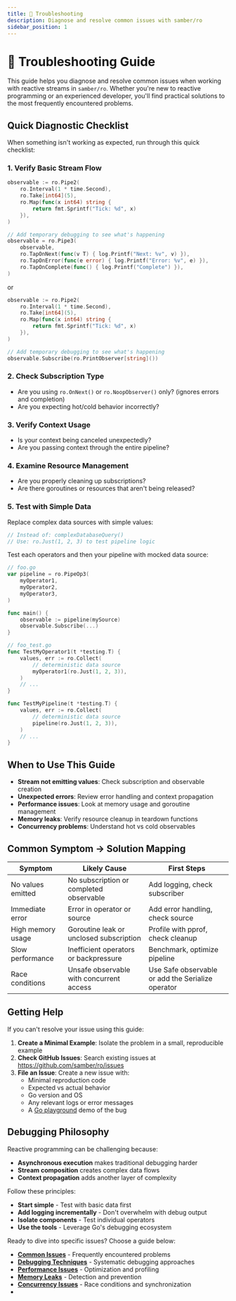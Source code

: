```yaml
---
title: 🔧 Troubleshooting
description: Diagnose and resolve common issues with samber/ro
sidebar_position: 1
---
```


# 🔧 Troubleshooting Guide

This guide helps you diagnose and resolve common issues when working with reactive streams in `samber/ro`. Whether you're new to reactive programming or an experienced developer, you'll find practical solutions to the most frequently encountered problems.

## Quick Diagnostic Checklist

When something isn't working as expected, run through this quick checklist:

### 1. Verify Basic Stream Flow
```go
observable := ro.Pipe2(
    ro.Interval(1 * time.Second),
    ro.Take[int64](5),
    ro.Map(func(x int64) string {
        return fmt.Sprintf("Tick: %d", x)
    }),
)

// Add temporary debugging to see what's happening
observable = ro.Pipe3(
    observable,
    ro.TapOnNext(func(v T) { log.Printf("Next: %v", v) }),
    ro.TapOnError(func(e error) { log.Printf("Error: %v", e) }),
    ro.TapOnComplete(func() { log.Printf("Complete") }),
)
```

or

```go
observable := ro.Pipe2(
    ro.Interval(1 * time.Second),
    ro.Take[int64](5),
    ro.Map(func(x int64) string {
        return fmt.Sprintf("Tick: %d", x)
    }),
)

// Add temporary debugging to see what's happening
observable.Subscribe(ro.PrintObserver[string]())
```

### 2. Check Subscription Type
- Are you using `ro.OnNext()` or `ro.NoopObserver()` only? (ignores errors and completion)
- Are you expecting hot/cold behavior incorrectly?

### 3. Verify Context Usage
- Is your context being canceled unexpectedly?
- Are you passing context through the entire pipeline?

### 4. Examine Resource Management
- Are you properly cleaning up subscriptions?
- Are there goroutines or resources that aren't being released?

### 5. Test with Simple Data
Replace complex data sources with simple values:
```go
// Instead of: complexDatabaseQuery()
// Use: ro.Just(1, 2, 3) to test pipeline logic
```

Test each operators and then your pipeline with mocked data source:
```go
// foo.go
var pipeline = ro.PipeOp3(
    myOperator1,
    myOperator2,
    myOperator3,
)

func main() {
    observable := pipeline(mySource)
    observable.Subscribe(...)
}

// foo_test.go
func TestMyOperator1(t *testing.T) {
    values, err := ro.Collect(
        // deterministic data source
        myOperator1(ro.Just(1, 2, 3)),
    )
    // ...
}

func TestMyPipeline(t *testing.T) {
    values, err := ro.Collect(
        // deterministic data source
        pipeline(ro.Just(1, 2, 3)),
    )
    // ...
}
```

## When to Use This Guide

- **Stream not emitting values**: Check subscription and observable creation
- **Unexpected errors**: Review error handling and context propagation
- **Performance issues**: Look at memory usage and goroutine management
- **Memory leaks**: Verify resource cleanup in teardown functions
- **Concurrency problems**: Understand hot vs cold observables

## Common Symptom → Solution Mapping

| Symptom           | Likely Cause                             | First Steps                                       |
| ----------------- | ---------------------------------------- | ------------------------------------------------- |
| No values emitted | No subscription or completed observable  | Add logging, check subscriber                     |
| Immediate error   | Error in operator or source              | Add error handling, check source                  |
| High memory usage | Goroutine leak or unclosed subscription  | Profile with pprof, check cleanup                 |
| Slow performance  | Inefficient operators or backpressure    | Benchmark, optimize pipeline                      |
| Race conditions   | Unsafe observable with concurrent access | Use Safe observable or add the Serialize operator |

## Getting Help

If you can't resolve your issue using this guide:

1. **Create a Minimal Example**: Isolate the problem in a small, reproducible example
2. **Check GitHub Issues**: Search existing issues at https://github.com/samber/ro/issues
3. **File an Issue**: Create a new issue with:
   - Minimal reproduction code
   - Expected vs actual behavior
   - Go version and OS
   - Any relevant logs or error messages
   - A [Go playground](https://go.dev/play/) demo of the bug

## Debugging Philosophy

Reactive programming can be challenging because:
- **Asynchronous execution** makes traditional debugging harder
- **Stream composition** creates complex data flows
- **Context propagation** adds another layer of complexity

Follow these principles:
- **Start simple** - Test with basic data first
- **Add logging incrementally** - Don't overwhelm with debug output
- **Isolate components** - Test individual operators
- **Use the tools** - Leverage Go's debugging ecosystem

Ready to dive into specific issues? Choose a guide below:

- [**Common Issues**](./common-issues) - Frequently encountered problems
- [**Debugging Techniques**](./debugging) - Systematic debugging approaches  
- [**Performance Issues**](./performance) - Optimization and profiling
- [**Memory Leaks**](./memory-leaks) - Detection and prevention
- [**Concurrency Issues**](./concurrency) - Race conditions and synchronization
- 